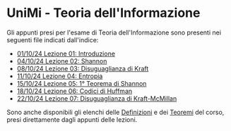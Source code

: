 # UniMi - Teoria dell'Informazione
Gli appunti presi per l'esame di Teoria dell'Informazione sono presenti nei seguenti file indicati dall'indice:
<br>
- [01/10/24 Lezione 01: Introduzione](https://github.com/Alit54/UniMi---Teoria-dell-Informazione/blob/develop/pdf/Lez01.pdf)
- [04/10/24 Lezione 02: Shannon](https://github.com/Alit54/UniMi---Teoria-dell-Informazione/blob/develop/pdf/Lez02.pdf)
- [08/10/24 Lezione 03: Disuguaglianza di Kraft](https://github.com/Alit54/UniMi---Teoria-dell-Informazione/blob/develop/pdf/Lez03.pdf)
- [11/10/24 Lezione 04: Entropia](https://github.com/Alit54/UniMi---Teoria-dell-Informazione/blob/develop/pdf/Lez04.pdf)
- [15/10/24 Lezione 05: 1° Teorema di Shannon](https://github.com/Alit54/UniMi---Teoria-dell-Informazione/blob/develop/pdf/Lez05.pdf)
- [18/10/24 Lezione 06: Codici di Huffman](https://github.com/Alit54/UniMi---Teoria-dell-Informazione/blob/develop/pdf/Lez06.pdf)
- [22/10/24 Lezione 07: Disuguaglianza di Kraft-McMillan](https://github.com/Alit54/UniMi---Teoria-dell-Informazione/blob/develop/pdf/Lez07.pdf)

Sono anche disponibili gli elenchi delle [Definizioni](https://github.com/Alit54/UniMi---Teoria-dell-Informazione/blob/develop/Definizioni.md) e dei [Teoremi](https://github.com/Alit54/UniMi---Teoria-dell-Informazione/blob/develop/Teoremi.md) del corso, presi direttamente dagli appunti delle lezioni.<br>